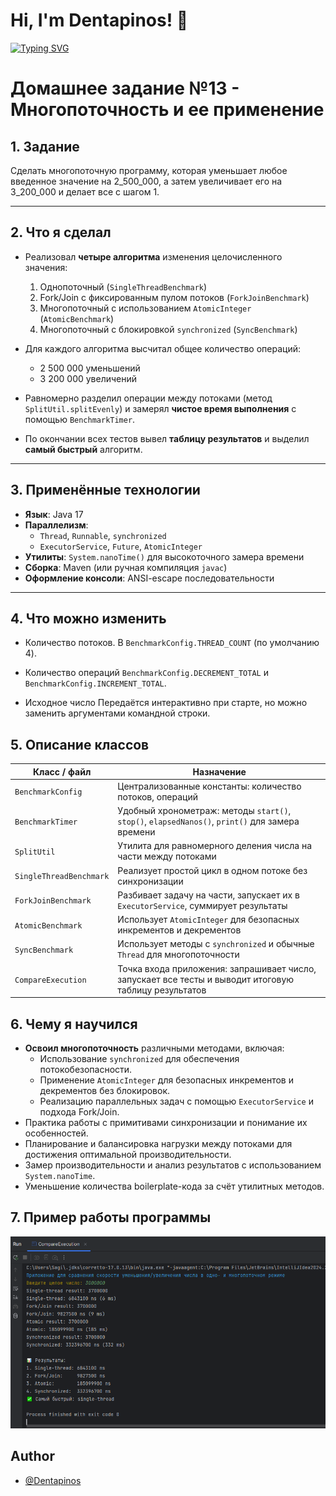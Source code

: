 # Hi, I'm Dentapinos! 👋

[![Typing SVG](https://readme-typing-svg.herokuapp.com?color=%2336BCF7&lines=Computer+science+student)](https://git.io/typing-svg)

# Домашнее задание №13 - Многопоточность и ее применение

## 1. Задание

Сделать многопоточную программу, которая уменьшает любое введенное значение на 2_500_000,
а затем увеличивает его на 3_200_000 и делает все с шагом 1.

---

## 2. Что я сделал
- Реализовал **четыре алгоритма** изменения целочисленного значения:
    1. Однопоточный (`SingleThreadBenchmark`)
    2. Fork/Join c фиксированным пулом потоков (`ForkJoinBenchmark`)
    3. Многопоточный с использованием `AtomicInteger` (`AtomicBenchmark`)
    4. Многопоточный с блокировкой `synchronized` (`SyncBenchmark`)

- Для каждого алгоритма высчитал общее количество операций:
    - 2 500 000 уменьшений
    - 3 200 000 увеличений

- Равномерно разделил операции между потоками (метод `SplitUtil.splitEvenly`) и замерял **чистое время выполнения** с помощью `BenchmarkTimer`.

- По окончании всех тестов вывел **таблицу результатов** и выделил **самый быстрый** алгоритм.

---

## 3. Применённые технологии
- **Язык**: Java 17
- **Параллелизм**:
    - `Thread`, `Runnable`, `synchronized`
    - `ExecutorService`, `Future`, `AtomicInteger`
- **Утилиты**: `System.nanoTime()` для высокоточного замера времени
- **Сборка**: Maven (или ручная компиляция `javac`)
- **Оформление консоли**: ANSI-escape последовательности

---

## 4. Что можно изменить

- Количество потоков.
В `BenchmarkConfig.THREAD_COUNT` (по умолчанию 4).

- Количество операций
`BenchmarkConfig.DECREMENT_TOTAL` и `BenchmarkConfig.INCREMENT_TOTAL`.

- Исходное число
Передаётся интерактивно при старте, но можно заменить аргументами командной строки.


## 5. Описание классов

| Класс / файл | Назначение |
|--------------|------------|
| `BenchmarkConfig` | Централизованные константы: количество потоков, операций |
| `BenchmarkTimer` | Удобный хронометраж: методы `start()`, `stop()`, `elapsedNanos()`, `print()` для замера времени |
| `SplitUtil` | Утилита для равномерного деления числа на части между потоками |
| `SingleThreadBenchmark` | Реализует простой цикл в одном потоке без синхронизации |
| `ForkJoinBenchmark` | Разбивает задачу на части, запускает их в `ExecutorService`, суммирует результаты |
| `AtomicBenchmark` | Использует `AtomicInteger` для безопасных инкрементов и декрементов |
| `SyncBenchmark` | Использует методы с `synchronized` и обычные `Thread` для многопоточности |
| `CompareExecution` | Точка входа приложения: запрашивает число, запускает все тесты и выводит итоговую таблицу результатов |



## 6. Чему я научился

- **Освоил многопоточность** различными методами, включая:
    - Использование `synchronized` для обеспечения потокобезопасности.
    - Применение `AtomicInteger` для безопасных инкрементов и декрементов без блокировок.
    - Реализацию параллельных задач с помощью `ExecutorService` и подхода Fork/Join.
- Практика работы с примитивами синхронизации и понимание их особенностей.
- Планирование и балансировка нагрузки между потоками для достижения оптимальной производительности.
- Замер производительности и анализ результатов с использованием `System.nanoTime`.
- Уменьшение количества boilerplate-кода за счёт утилитных методов.

## 7. Пример работы программы

![Typing SVG](example_run.png)

## Author

- [@Dentapinos](https://github.com/Dentapinos)